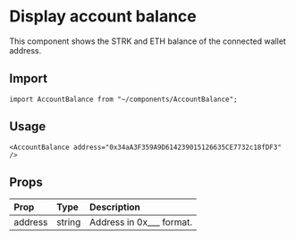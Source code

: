 # Display account balance

This component shows the STRK and ETH balance of the connected wallet address.

## Import

```
import AccountBalance from "~/components/AccountBalance";
```

## Usage

```
<AccountBalance address="0x34aA3F359A9D614239015126635CE7732c18fDF3" />
```

## Props

| Prop    | Type   | Description                 |
| :------ | :----- | :-------------------------- |
| address | string | Address in 0x\_\_\_ format. |
